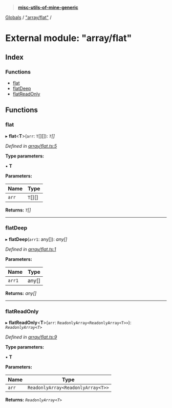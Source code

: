> **[misc-utils-of-mine-generic](../README.md)**

[Globals](../globals.md) / ["array/flat"](_array_flat_.md) /

# External module: "array/flat"

## Index

### Functions

* [flat](_array_flat_.md#flat)
* [flatDeep](_array_flat_.md#flatdeep)
* [flatReadOnly](_array_flat_.md#flatreadonly)

## Functions

###  flat

▸ **flat**<**T**>(`arr`: `T`[][]): *`T`[]*

*Defined in [array/flat.ts:5](https://github.com/cancerberoSgx/misc-utils-of-mine/blob/ca10768/misc-utils-of-mine-generic/src/array/flat.ts#L5)*

**Type parameters:**

▪ **T**

**Parameters:**

Name | Type |
------ | ------ |
`arr` | `T`[][] |

**Returns:** *`T`[]*

___

###  flatDeep

▸ **flatDeep**(`arr1`: any[]): *any[]*

*Defined in [array/flat.ts:1](https://github.com/cancerberoSgx/misc-utils-of-mine/blob/ca10768/misc-utils-of-mine-generic/src/array/flat.ts#L1)*

**Parameters:**

Name | Type |
------ | ------ |
`arr1` | any[] |

**Returns:** *any[]*

___

###  flatReadOnly

▸ **flatReadOnly**<**T**>(`arr`: `ReadonlyArray<ReadonlyArray<T>>`): *`ReadonlyArray<T>`*

*Defined in [array/flat.ts:9](https://github.com/cancerberoSgx/misc-utils-of-mine/blob/ca10768/misc-utils-of-mine-generic/src/array/flat.ts#L9)*

**Type parameters:**

▪ **T**

**Parameters:**

Name | Type |
------ | ------ |
`arr` | `ReadonlyArray<ReadonlyArray<T>>` |

**Returns:** *`ReadonlyArray<T>`*